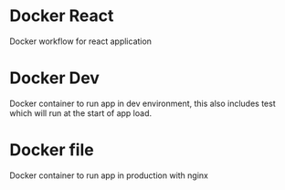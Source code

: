 # Docker React 
Docker workflow for react application

# Docker Dev 

Docker container to run app in dev environment, this also includes test which will run at the start of app load.

# Docker file 

Docker container to run app in production with nginx

